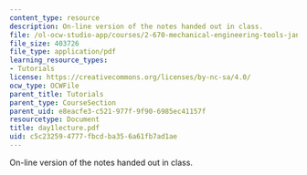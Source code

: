 ```yaml
---
content_type: resource
description: On-line version of the notes handed out in class.
file: /ol-ocw-studio-app/courses/2-670-mechanical-engineering-tools-january-iap-2004/c5c232594777fbcdba356a61fb7ad1ae_day1lecture.pdf
file_size: 403726
file_type: application/pdf
learning_resource_types:
- Tutorials
license: https://creativecommons.org/licenses/by-nc-sa/4.0/
ocw_type: OCWFile
parent_title: Tutorials
parent_type: CourseSection
parent_uid: e8eacfe3-c521-977f-9f90-6985ec41157f
resourcetype: Document
title: day1lecture.pdf
uid: c5c23259-4777-fbcd-ba35-6a61fb7ad1ae
---
```

On-line version of the notes handed out in class.